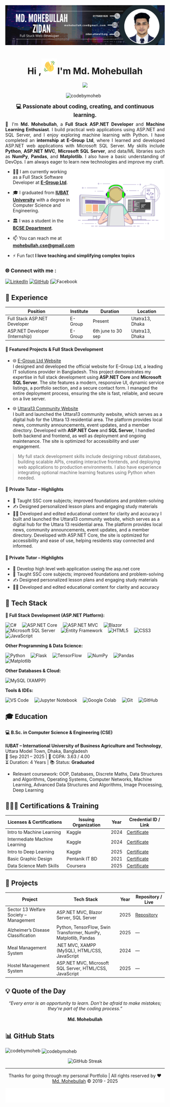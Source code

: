 <!--Banar Section Start-->

<img src="assets/img/mohebullah_github-bannar.png" alt="Banner" />

<!--Banar Section End-->


<!--Title & Typography Section End-->
<h1 align="center">Hi ,<img src="./assets/img/Wave.gif" height="50px" width="50px">I'm Md. Mohebullah</h1>

<p align="center">
    <img src="https://readme-typing-svg.herokuapp.com/?font=Righteous&size=20&center=true&vCenter=true&width=435&height=70&duration=4000&lines=Full+Stack+ASP.NET+Developer;Machine+Learning+Enthusiast;welcome+to+my+profile;"/>
<!--Title & Typography Section End-->

<!-- Profile View Section Start -->
<div style="display: flex; align-items: center; justify-content: center; margin-bottom: 10px;">
  <img src="https://komarev.com/ghpvc/?username=codebymoheb&label=Profile%20views&color=0e75b6&style=flat" alt="codebymoheb" style="margin-right: 10px;"/>
</div>
<!-- Profile View Section End -->

<!-- Header subtitle area start -->
<div style="text-align: justify; margin: 0 auto; max-width: 800px;">
  <p>
    <span style="font-size: 1.2em; font-weight: bold; display: block; text-align: center; margin-bottom: 10px;">
      💻 Passionate about coding, creating, and continuous learning.
    </span>
    👋 I'm <strong>Md. Mohebullah</strong>, a <strong>Full Stack ASP.NET Developer</strong> and <strong>Machine Learning Enthusiast</strong>. I build practical web applications using ASP.NET and SQL Server, and I enjoy exploring machine learning with Python. I have completed an <strong>internship at E-Group Ltd</strong>, where I learned and developed ASP.NET web applications with Microsoft SQL Server. My skills include <strong>Python</strong>, <strong>ASP.NET MVC</strong>, <strong>Microsoft SQL Server</strong>, and data/ML libraries such as <strong>NumPy</strong>, <strong>Pandas</strong>, and <strong>Matplotlib</strong>. I also have a basic understanding of DevOps. I am always eager to learn new technologies and improve my craft.
  </p>
</div>
<!-- Header subtitle area end -->

<!-- Header subtitle area end -->

<!--Body Right Section start-->
<img align="right" alt="coding" width="300" src="./assets/img/live-coding.gif">
<!--Body Right Section End-->

<!--Body Left Section Start-->

- 👨‍💻 I am currently working as a Full Stack Software Developer at **[E-Group Ltd](https://e-groupltd.com/)**.

- 🎓 I graduated from **[IUBAT University](https://iubat.edu/)** with a degree in Computer Science and Engineering.

- 🏛️ I was a student in the **[BCSE Department](https://cse.iubat.edu/)**.

- 📫 You can reach me at **<mohebullah.cse@gmail.com>**

- ⚡ Fun fact **I love teaching and simplifying complex topics**
<!--Body Left Section End-->

<!--Connect with me Section Start-->
<h3 align="left"> 🌐 Connect with me :</h3>

[![LinkedIn](https://img.shields.io/badge/LinkedIn-%230077B5.svg?logo=linkedin&logoColor=white)](https://linkedin.com/in/codebymoheb)
[![GitHub](https://img.shields.io/badge/GitHub-%23121011.svg?logo=github&logoColor=white)](https://github.com/codebymoheb)
[![Facebook](www.facebook.com/zidan.cse)

<!--Connect with me Section End-->

## 💼 Experience

| Position                         | Institute |   Duration       | Location            | 
| -------------------------------- | --------- | ---------------- | --------------------| 
| Full Stack ASP.NET Developer     |  E-Group  |    Present       | Utatra13, Dhaka     | 
| ASP.NET Developer (Internship)   |  E-Group  |6th june to 30 sep| Utatra13, Dhaka     | 


#### 🚀 Featured Projects & Full Stack Development

- 🌐 [E-Group Ltd Website](https://e-groupltd.com)  
  I designed and developed the official website for E-Group Ltd, a leading IT solutions provider in Bangladesh. This project demonstrates my expertise in full stack development using **ASP.NET Core** and **Microsoft SQL Server**. The site features a modern, responsive UI, dynamic service listings, a portfolio section, and a secure contact form. I managed the entire deployment process, ensuring the site is fast, reliable, and secure on a live server.

- 🌐 [Uttara13 Community Website](https://uttara13.org)  
  I built and launched the Uttara13 community website, which serves as a digital hub for the Uttara 13 residential area. The platform provides local news, community announcements, event updates, and a member directory. Developed with **ASP.NET Core** and **SQL Server**, I handled both backend and frontend, as well as deployment and ongoing maintenance. The site is optimized for accessibility and user engagement.

> My full stack development skills include designing robust databases, building scalable APIs, creating interactive frontends, and deploying web applications to production environments. I also have experience integrating optional machine learning features using Python when needed.

#### 🎯 Private Tutor – Highlights

- 📘 Taught SSC core subjects; improved foundations and problem-solving
- ✍️ Designed personalized lesson plans and engaging study materials
- 🧑‍🏫 Developed and edited educational content for clarity and accuracy
  I built and launched the Uttara13 community website, which serves as a digital hub for the Uttara 13 residential area. The platform provides local news, community announcements, event updates, and a member directory. Developed with ASP.NET Core, the site is optimized for accessibility and ease of use, helping residents stay connected and informed.

#### 🎯 Private Tutor – Highlights

- 🧠 Develop high level web application useing the asp.net core
- 📘 Taught SSC core subjects; improved foundations and problem-solving
- ✍️ Designed personalized lesson plans and engaging study materials
- 🧑‍🏫 Developed and edited educational content for clarity and accuracy

<!-- Developer Hub section start -->

## 🧰 Tech Stack

**🌟 Full Stack Development (ASP.NET Platform):**

<p>
  <img src="https://img.shields.io/badge/C%23-239120?style=for-the-badge&logo=c-sharp&logoColor=white" alt="C#" />&emsp;
  <img src="https://img.shields.io/badge/ASP.NET_Core-512BD4?style=for-the-badge&logo=.net&logoColor=white" alt="ASP.NET Core" />&emsp;
  <img src="https://img.shields.io/badge/ASP.NET_MVC-5C2D91?style=for-the-badge&logo=.net&logoColor=white" alt="ASP.NET MVC" />&emsp;
  <img src="https://img.shields.io/badge/Blazor-512BD4?style=for-the-badge&logo=blazor&logoColor=white" alt="Blazor" />&emsp;
  <img src="https://img.shields.io/badge/Microsoft%20SQL%20Server-CC2927?style=for-the-badge&logo=microsoft%20sql%20server&logoColor=white" alt="Microsoft SQL Server" />&emsp;
  <img src="https://img.shields.io/badge/Entity_Framework-512BD4?style=for-the-badge&logo=.net&logoColor=white" alt="Entity Framework" />&emsp;
  <img src="https://img.shields.io/badge/HTML5-E34F26?style=for-the-badge&logo=html5&logoColor=white" alt="HTML5" />&emsp;
  <img src="https://img.shields.io/badge/CSS3-1572B6?style=for-the-badge&logo=css3&logoColor=white" alt="CSS3" />&emsp;
  <img src="https://img.shields.io/badge/JavaScript-F7DF1E?style=for-the-badge&logo=javascript&logoColor=black" alt="JavaScript" />
</p>

**Other Programming & Data Science:**

<p>
  <img src="https://img.shields.io/badge/python-3670A0.svg?style=for-the-badge&logo=python&logoColor=ffdd54" alt="Python" />&emsp;
  <img src="https://img.shields.io/badge/Flask-000000.svg?style=for-the-badge&logo=flask&logoColor=white" alt="Flask" />&emsp;
  <img src="https://img.shields.io/badge/TensorFlow-FF6F00.svg?style=for-the-badge&logo=tensorflow&logoColor=white" alt="TensorFlow" />&emsp;
  <img src="https://img.shields.io/badge/numpy-013243.svg?style=for-the-badge&logo=numpy&logoColor=white" alt="NumPy" />&emsp;
  <img src="https://img.shields.io/badge/pandas-150458.svg?style=for-the-badge&logo=pandas&logoColor=white" alt="Pandas" />&emsp;
  <img src="https://img.shields.io/badge/Matplotlib-11557c.svg?style=for-the-badge" alt="Matplotlib" />
</p>

**Other Databases & Cloud:**

<p>
  <img src="https://img.shields.io/badge/mysql-4479A1.svg?style=for-the-badge&logo=mysql&logoColor=white" alt="MySQL (XAMPP)" />
</p>

**Tools & IDEs:**

<p>
  <img src="https://img.shields.io/badge/VS_Code-007ACC?style=for-the-badge&logo=visual-studio-code&logoColor=white" alt="VS Code" />&emsp;
  <img src="https://img.shields.io/badge/Jupyter-FA0F00?style=for-the-badge&logo=jupyter&logoColor=white" alt="Jupyter Notebook" />&emsp;
  <img src="https://img.shields.io/badge/Google%20Colab-F9AB00?style=for-the-badge&logo=googlecolab&logoColor=white" alt="Google Colab" />&emsp;
  <img src="https://img.shields.io/badge/git-%23F05033.svg?style=for-the-badge&logo=git&logoColor=white" alt="Git" />&emsp;
  <img src="https://img.shields.io/badge/github-%23121011.svg?style=for-the-badge&logo=github&logoColor=white" alt="GitHub" />
</p>

<!-- Developer Hub section end -->

## 🎓 Education

#### 💻 B.Sc. in Computer Science & Engineering (CSE)

**IUBAT – International University of Business Agriculture and Technology**, Uttara Model Town, Dhaka, Bangladesh  
📅 Sep 2021 – 2025      | 🎯 CGPA: 3.63 / 4.00  
⏳ Duration: 4 Years    | 📚 Status: **Graduated**

- Relevant coursework: OOP, Databases, Discrete Maths, Data Structures and Algorithms, Operating Systems, Computer Networks, Machine Learning, Advanced Data Structures and Algorithms, Image Processing, Deep Learning

<!--Certification Section Start-->

## 👨🏻‍🎓 Certifications & Training

| Licenses & Certifications              | Issuing Organization | Year | Credential ID / Link |
| -------------------------------------- | -------------------- | ---- | -------------------- |
| Intro to Machine Learning              | Kaggle               | 2024 |   [Certificate](https://www.kaggle.com/learn/certification/mdmohebullah/intro-to-machine-learning)   
| Intermediate Machine Learning          | Kaggle               | 2024 |   [Certificate](https://www.kaggle.com/learn/certification/mdmohebullah/intermediate-machine-learning)           
| Intro to Deep Learning                 | Kaggle               | 2025 |   [Certificate](https://www.kaggle.com/learn/intro-to-deep-learning)                              
| Basic Graphic Design                   | Pentanik IT BD       | 2021 |   [Certificate](https://drive.google.com/file/d/1JP2pzU7PZLxd7WYA-m33qhqWbVUm4_lg/view)
| Data Science Math Skills               | Coursera             | 2025 |   [Certificate](https://www.coursera.org/account/accomplishments/verify/8WHPVSVIP498?utm_source=link&utm_medium=certificate&utm_content=cert_image&utm_campaign=sharing_cta&utm_product=course)

<!--Certification Section end-->

## 🧪 Projects

| Project                                   | Tech Stack                                                        | Year | Repository / Live |
| ----------------------------------------- | ----------------------------------------------------------------- | ---- | ----------------- |
| Sector 13 Welfare Society – Management    | ASP.NET MVC, Blazor Server, SQL Server                            | 2025 | [Repository](https://github.com/CodeByMoheb/Sector-13-wllfare-socity-project) |
| Alzheimer’s Disease Classification        | Python, TensorFlow, Swin Transformer, NumPy, Matplotlib, Pandas   | 2025 | —                 |
| Meal Management System                    | .NET MVC, XAMPP (MySQL), HTML/CSS, JavaScript                     | 2024 | —                 |
| Hostel Management System                  | ASP.NET MVC, Microsoft SQL Server, HTML/CSS, JavaScript           | 2025 | —                 |

## 💡 Quote of the Day

<div align="center">
  <em>“Every error is an opportunity to learn. Don't be afraid to make mistakes; they're part of the coding process.”</em>  
  <br/><br/>
  <strong>  Md. Mohebullah</strong>
</div>

## 📊 GitHub Stats

<p><img align="left" src="https://github-readme-stats.vercel.app/api/top-langs?username=codebymoheb&show_icons=true&locale=en&layout=compact" alt="codebymoheb" /></p>

<p>&nbsp;<img align="center" src="https://github-readme-stats.vercel.app/api?username=codebymoheb&show_icons=true&locale=en" alt="codebymoheb" /></p>

<p align="center">
  <img src="https://github-readme-streak-stats.herokuapp.com/?user=codebymoheb" alt="GitHub Streak" />
</p>

<!-- footer section start -->
<hr>
<p align="center" target="_blank">Thanks for going through my personal Portfolio | All rights reserved by ❤️ <a href="https://www.linkedin.com/in/codebymoheb/">Md. Mohebullah</a> © 2019 - 2025</p>

![logo](./assets/img/footer%20img.svg)

<!-- footer section end -->

